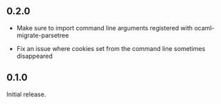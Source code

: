 0.2.0
-----

- Make sure to import command line arguments registered with
  ocaml-migrate-parsetree

- Fix an issue where cookies set from the command line sometimes
  disappeared

0.1.0
-----

Initial release.
